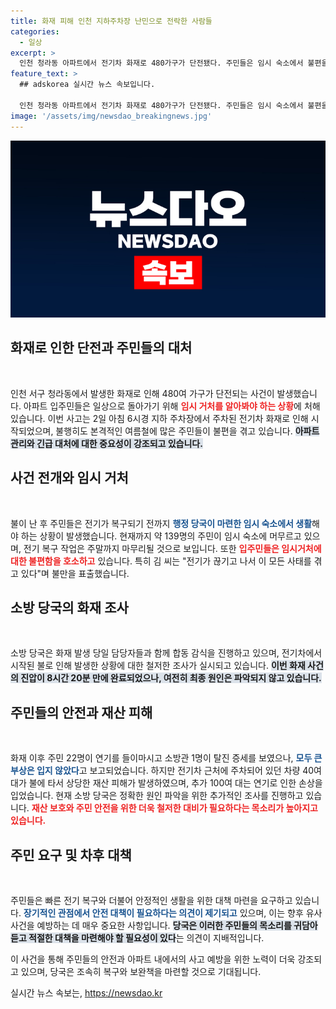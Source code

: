 ```yaml
---
title: 화재 피해 인천 지하주차장 난민으로 전락한 사람들
categories:
  - 일상
excerpt: >
  인천 청라동 아파트에서 전기차 화재로 480가구가 단전됐다. 주민들은 임시 숙소에서 불편을 겪으며, 전기 복구 작업에 불만을 표출하고 있다. 화재 원인 및 피해 규모 조사 중.
feature_text: >
  ## adskorea 실시간 뉴스 속보입니다.

  인천 청라동 아파트에서 전기차 화재로 480가구가 단전됐다. 주민들은 임시 숙소에서 불편을 겪으며, 전기 복구 작업에 불만을 표출하고 있다. 화재 원인 및 피해 규모 조사 중.
image: '/assets/img/newsdao_breakingnews.jpg'
---
```


<p><img src="/assets/img/newsdao_breakingnews.jpg" alt="adskorea 속보" /></p>

<h2 data-ke-size="size26">화재로 인한 단전과 주민들의 대처</h2>

<p data-ke-size="size16">&nbsp;</p>

<p>인천 서구 청라동에서 발생한 화재로 인해 480여 가구가 단전되는 사건이 발생했습니다. 아파트 입주민들은 일상으로 돌아가기 위해 <b><span style="color: #ee2323;">임시 거처를 알아봐야 하는 상황</span></b>에 처해 있습니다. 이번 사고는 2일 아침 6시경 지하 주차장에서 주차된 전기차 화재로 인해 시작되었으며, 불행히도 본격적인 여름철에 많은 주민들이 불편을 겪고 있습니다. <b><span style="background-color: #21538527;">아파트 관리와 긴급 대처에 대한 중요성이 강조되고 있습니다.</span></b> </p>

<h2 data-ke-size="size26">사건 전개와 임시 거처</h2>

<p data-ke-size="size16">&nbsp;</p>

<p>불이 난 후 주민들은 전기가 복구되기 전까지 <b><span style="color: #1a5490;">행정 당국이 마련한 임시 숙소에서 생활</span></b>해야 하는 상황이 발생했습니다. 현재까지 약 139명의 주민이 임시 숙소에 머무르고 있으며, 전기 복구 작업은 주말까지 마무리될 것으로 보입니다. 또한 <b><span style="color: #ee2323;">입주민들은 임시거처에 대한 불편함을 호소하고</span></b> 있습니다. 특히 김 씨는 "전기가 끊기고 나서 이 모든 사태를 겪고 있다"며 불만을 표출했습니다.</p>

<h2 data-ke-size="size26">소방 당국의 화재 조사</h2>

<p data-ke-size="size16">&nbsp;</p>

<p>소방 당국은 화재 발생 당일 담당자들과 함께 합동 감식을 진행하고 있으며, 전기차에서 시작된 불로 인해 발생한 상황에 대한 철저한 조사가 실시되고 있습니다. <b><span style="background-color: #21538527;">이번 화재 사건의 진압이 8시간 20분 만에 완료되었으나, 여전히 최종 원인은 파악되지 않고 있습니다.</span></b> </p>

<h2 data-ke-size="size26">주민들의 안전과 재산 피해</h2>

<p data-ke-size="size16">&nbsp;</p>

<p>화재 이후 주민 22명이 연기를 들이마시고 소방관 1명이 탈진 증세를 보였으나, <b><span style="color: #1a5490;">모두 큰 부상은 입지 않았다</span></b>고 보고되었습니다. 하지만 전기차 근처에 주차되어 있던 차량 40여 대가 불에 타서 상당한 재산 피해가 발생하였으며, 추가 100여 대는 연기로 인한 손상을 입었습니다. 현재 소방 당국은 정확한 원인 파악을 위한 추가적인 조사를 진행하고 있습니다. <b><span style="color: #ee2323;">재산 보호와 주민 안전을 위한 더욱 철저한 대비가 필요하다는 목소리가 높아지고 있습니다.</span></b></p>

<h2 data-ke-size="size26">주민 요구 및 차후 대책</h2>

<p data-ke-size="size16">&nbsp;</p>

<p>주민들은 빠른 전기 복구와 더불어 안정적인 생활을 위한 대책 마련을 요구하고 있습니다. <b><span style="color: #1a5490;">장기적인 관점에서 안전 대책이 필요하다는 의견이 제기되고</span></b> 있으며, 이는 향후 유사 사건을 예방하는 데 매우 중요한 사항입니다. <b><span style="background-color: #21538527;">당국은 이러한 주민들의 목소리를 귀담아듣고 적절한 대책을 마련해야 할 필요성이 있다</span></b>는 의견이 지배적입니다. </p>

<p>이 사건을 통해 주민들의 안전과 아파트 내에서의 사고 예방을 위한 노력이 더욱 강조되고 있으며, 당국은 조속히 복구와 보완책을 마련할 것으로 기대됩니다.</p>
실시간 뉴스 속보는, <a href="https://newsdao.kr" rel="dofollow">https://newsdao.kr</a>


